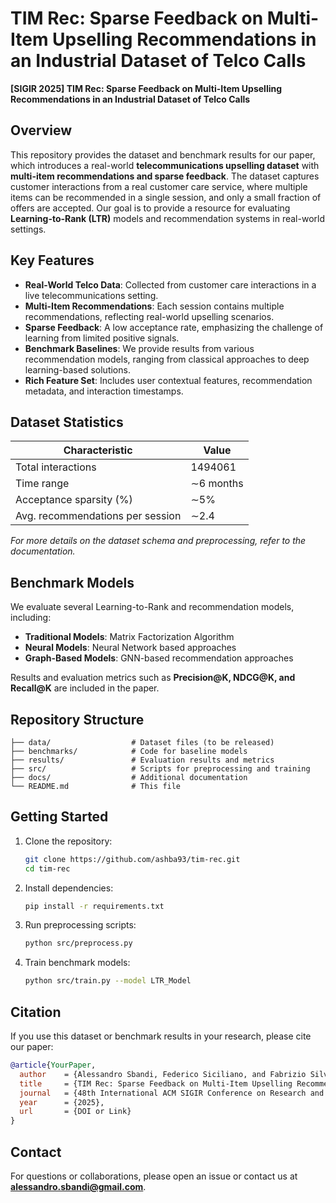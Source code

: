 # TIM Rec: Sparse Feedback on Multi-Item Upselling Recommendations in an Industrial Dataset of Telco Calls


 **[SIGIR 2025] TIM Rec: Sparse Feedback on Multi-Item Upselling Recommendations in an Industrial Dataset of Telco Calls**

## Overview
This repository provides the dataset and benchmark results for our paper, which introduces a real-world **telecommunications upselling dataset** with **multi-item recommendations and sparse feedback**. The dataset captures customer interactions from a real customer care service, where multiple items can be recommended in a single session, and only a small fraction of offers are accepted. Our goal is to provide a resource for evaluating **Learning-to-Rank (LTR)** models and recommendation systems in real-world settings.

## Key Features
- **Real-World Telco Data**: Collected from customer care interactions in a live telecommunications setting.
- **Multi-Item Recommendations**: Each session contains multiple recommendations, reflecting real-world upselling scenarios.
- **Sparse Feedback**: A low acceptance rate, emphasizing the challenge of learning from limited positive signals.
- **Benchmark Baselines**: We provide results from various recommendation models, ranging from classical approaches to deep learning-based solutions.
- **Rich Feature Set**: Includes user contextual features, recommendation metadata, and interaction timestamps.

## Dataset Statistics
| Characteristic | Value |
|--------------|------|
| Total interactions | 1494061 |
| Time range | ∼6 months |
| Acceptance sparsity (%) | ∼5% |
| Avg. recommendations per session | ∼2.4 |

_For more details on the dataset schema and preprocessing, refer to the documentation._

## Benchmark Models
We evaluate several Learning-to-Rank and recommendation models, including:
- **Traditional Models**: Matrix Factorization Algorithm
- **Neural Models**: Neural Network based approaches
- **Graph-Based Models**: GNN-based recommendation approaches

Results and evaluation metrics such as **Precision@K, NDCG@K, and Recall@K** are included in the paper.

## Repository Structure
```
├── data/                  # Dataset files (to be released)
├── benchmarks/            # Code for baseline models
├── results/               # Evaluation results and metrics
├── src/                   # Scripts for preprocessing and training
├── docs/                  # Additional documentation
└── README.md              # This file
```

## Getting Started
1. Clone the repository:
   ```bash
   git clone https://github.com/ashba93/tim-rec.git
   cd tim-rec
   ```
2. Install dependencies:
   ```bash
   pip install -r requirements.txt
   ```
3. Run preprocessing scripts:
   ```bash
   python src/preprocess.py
   ```
4. Train benchmark models:
   ```bash
   python src/train.py --model LTR_Model
   ```

## Citation
If you use this dataset or benchmark results in your research, please cite our paper:
```bibtex
@article{YourPaper,
  author    = {Alessandro Sbandi, Federico Siciliano, and Fabrizio Silvestri},
  title     = {TIM Rec: Sparse Feedback on Multi-Item Upselling Recommendations in an Industrial Dataset of Telco Calls},
  journal   = {48th International ACM SIGIR Conference on Research and Development in Information Retrieval (SIGIR ’25), July 13-18, 2025, Padua, Italy},
  year      = {2025},
  url       = {DOI or Link}
}
```

## Contact
For questions or collaborations, please open an issue or contact us at **alessandro.sbandi@gmail.com**.
